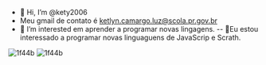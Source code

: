 - 👋 Hi, I’m @kety2006
-  Meu gmail de contato é ketlyn.camargo.luz@scola.pr.gov.br
- 👀 I’m interested  em aprender a programar novas lingagens.
-- 🌱Eu estou interessado a programar novas linguaguens de JavaScrip e Scrath.

<!---
kety2006/kety2006 is a ✨ special ✨ repository because its `README.md` (this file) appears on your GitHub profile.
You can click the Preview link to take a look at your changes.
--->
![1f44b](https://user-images.githubusercontent.com/104453323/165353479-6dc18a83-bf7a-4336-b6e9-3d183c9ff085.png)
![1f44b](https://user-images.githubusercontent.com/104453323/165353481-6e36ac9e-e187-4b03-91de-cf8b75732cf7.png)

